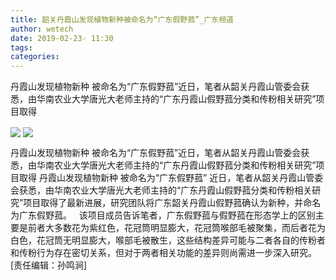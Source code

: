 ```yaml
---
title: 韶关丹霞山发现植物新种被命名为“广东假野菰”_广东频道
author: wetech
date: 2019-02-23- 11:30
tags: 
categories: 
---
```

丹霞山发现植物新种 被命名为“广东假野菰”近日，笔者从韶关丹霞山管委会获悉，由华南农业大学唐光大老师主持的“广东丹霞山假野菰分类和传粉相关研究”项目取得
<!-- more -->
                
<img align="center" border="0" src="http://p0.ifengimg.com/a/2019_08/7566841086e4aa5_size562_w546_h316.png" />
                
<img align="center" border="0" src="http://p2.ifengimg.com/a/2016/0810/204c433878d5cf9size1_w16_h16.png" />
                
            
丹霞山发现植物新种 被命名为“广东假野菰”近日，笔者从韶关丹霞山管委会获悉，由华南农业大学唐光大老师主持的“广东丹霞山假野菰分类和传粉相关研究”项目取得
丹霞山发现植物新种 被命名为“广东假野菰”
近日，笔者从韶关丹霞山管委会获悉，由华南农业大学唐光大老师主持的“广东丹霞山假野菰分类和传粉相关研究”项目取得了最新进展，研究团队将广东韶关丹霞山假野菰确认为新种，并命名为广东假野菰。
 
该项目成员告诉笔者，广东假野菰与假野菰在形态学上的区别主要是前者大多数花为紫红色，花冠筒明显膨大，花冠筒喉部毛被聚集，而后者花为白色，花冠筒无明显膨大，喉部毛被散生，这些结构差异可能与二者各自的传粉者和传粉行为存在密切关系，但对于两者相关功能的差异则尚需进一步深入研究。
[责任编辑：孙鸣涧]
            
